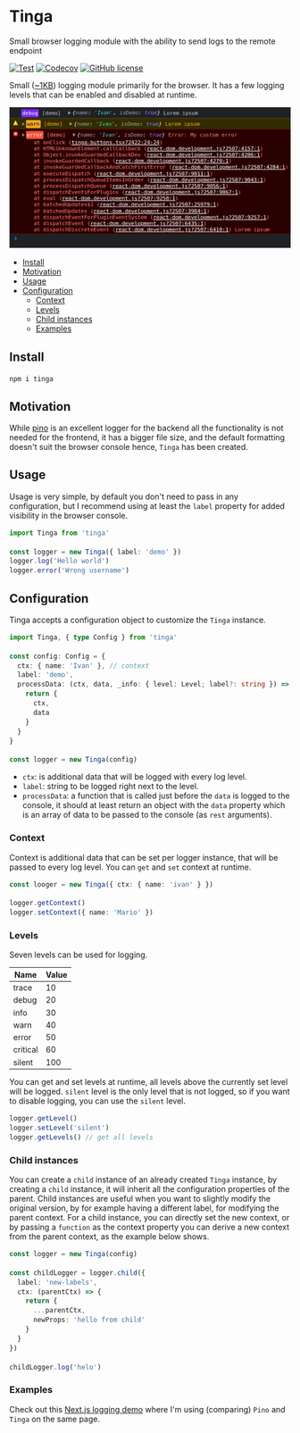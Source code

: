 # Tinga

Small browser logging module with the ability to send logs to the remote endpoint

[![Test](https://github.com/ivandotv/tinga/actions/workflows/CI.yml/badge.svg)](https://github.com/ivandotv/tinga/actions/workflows/CI.yml)
[![Codecov](https://img.shields.io/codecov/c/gh/ivandotv/tinga)](https://app.codecov.io/gh/ivandotv/tinga)
[![GitHub license](https://img.shields.io/github/license/ivandotv/tinga)](https://github.com/ivandotv/tinga/blob/main/LICENSE)

Small ([~1KB](https://bundlephobia.com/package/tinga)) logging module primarily for the browser. It has a few logging levels that can be enabled and disabled at runtime.

![screen](./assets/img-1.png)

<!-- toc -->

- [Install](#install)
- [Motivation](#motivation)
- [Usage](#usage)
- [Configuration](#configuration)
  - [Context](#context)
  - [Levels](#levels)
  - [Child instances](#child-instances)
  - [Examples](#examples)

<!-- tocstop -->

## Install

`npm i tinga`

## Motivation

While [pino](https://github.com/pinojs/pino) is an excellent logger for the backend all the functionality is not needed for the frontend, it has a bigger file size, and the default formatting doesn't suit the browser console hence, `Tinga` has been created.

## Usage

Usage is very simple, by default you don't need to pass in any configuration, but I recommend using at least the `label` property for added visibility in the browser console.

```ts
import Tinga from 'tinga'

const logger = new Tinga({ label: 'demo' })
logger.log('Hello world')
logger.error('Wrong username')
```

## Configuration

Tinga accepts a configuration object to customize the `Tinga` instance.

```ts
import Tinga, { type Config } from 'tinga'

const config: Config = {
  ctx: { name: 'Ivan' }, // context
  label: 'demo',
  processData: (ctx, data, _info: { level: Level; label?: string }) => {
    return {
      ctx,
      data
    }
  }
}

const logger = new Tinga(config)
```

- `ctx`: is additional data that will be logged with every log level.
- `label`: string to be logged right next to the level.
- `processData`: a function that is called just before the `data` is logged to the console, it should at least return an object with the `data` property which is an array of data to be passed to the console (as `rest` arguments).

### Context

Context is additional data that can be set per logger instance, that will be passed to every log level. You can `get` and `set` context at runtime.

```ts
const looger = new Tinga({ ctx: { name: 'ivan' } })

logger.getContext()
logger.setContext({ name: 'Mario' })
```

### Levels

Seven levels can be used for logging.

| Name     | Value |
| -------- | ----- |
| trace    | 10    |
| debug    | 20    |
| info     | 30    |
| warn     | 40    |
| error    | 50    |
| critical | 60    |
| silent   | 100   |

You can get and set levels at runtime, all levels above the currently set level will be logged. `silent` level is the only level that is not logged, so if you want to disable logging, you can use the `silent` level.

```ts
logger.getLevel()
logger.setLevel('silent')
logger.getLevels() // get all levels
```

### Child instances

You can create a `child` instance of an already created `Tinga` instance, by creating a `child` instance, it will inherit all the configuration properties of the parent.
Child instances are useful when you want to slightly modify the original version, by for example having a different label, for modifying the parent context. For a child instance, you can directly set the new context, or by passing a `function` as the context property you can derive a new context from the parent context, as the example below shows.

```ts
const logger = new Tinga(config)

const childLogger = logger.child({
  label: 'new-labels',
  ctx: (parentCtx) => {
    return {
      ...parentCtx,
      newProps: 'hello from child'
    }
  }
})

childLogger.log('helo')
```

### Examples

Check out this [Next.js logging demo](https://github.com/ivandotv/nextjs-pino-log-demo) where I'm using (comparing) `Pino` and `Tinga` on the same page.
